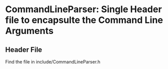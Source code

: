 # CommandLineParser: Single Header file to encapsulte the Command Line Arguments

## Header File
Find the file in include/CommandLineParser.h
